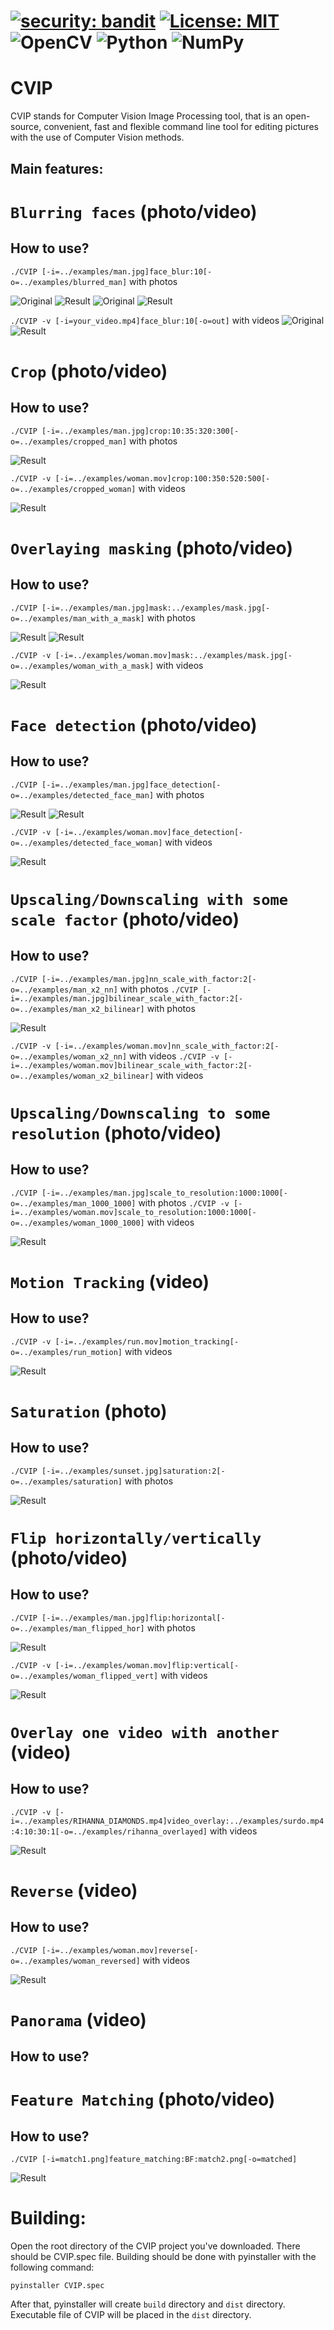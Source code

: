 # [![security: bandit](https://img.shields.io/badge/security-bandit-yellow.svg)](https://github.com/PyCQA/bandit) [![License: MIT](https://img.shields.io/badge/License-MIT-yellow.svg)](https://opensource.org/licenses/MIT) ![OpenCV](https://img.shields.io/badge/opencv-%23white.svg?style=for-the-badge&logo=opencv&logoColor=white) ![Python](https://img.shields.io/badge/python-3670A0?style=for-the-badge&logo=python&logoColor=ffdd54) ![NumPy](https://img.shields.io/badge/numpy-%23013243.svg?style=for-the-badge&logo=numpy&logoColor=white) 
# CVIP
CVIP stands for Computer Vision Image Processing tool, that is an open-source, convenient, fast and flexible command line tool for editing pictures with the use of Computer Vision methods.

Main features:
--------------
# `Blurring faces` (photo/video)
## How to use?
`./CVIP [-i=../examples/man.jpg]face_blur:10[-o=../examples/blurred_man]` with photos

![Original](examples/man.jpg "Original") 
![Result](examples/blurred_man.jpg "Result")
![Original](examples/group.jpg "Original") 
![Result](examples/blurred_group.jpg "Result")

`./CVIP -v [-i=your_video.mp4]face_blur:10[-o=out]` with videos
![Original](examples/woman.gif "Original") 
![Result](examples/blurred_woman.gif "Result")

# `Crop` (photo/video)
## How to use?
`./CVIP [-i=../examples/man.jpg]crop:10:35:320:300[-o=../examples/cropped_man]` with photos

![Result](examples/cropped_man.jpg "Result")

`./CVIP -v [-i=../examples/woman.mov]crop:100:350:520:500[-o=../examples/cropped_woman]` with videos

![Result](examples/cropped_woman.gif "Result")

# `Overlaying masking` (photo/video)
## How to use?
`./CVIP [-i=../examples/man.jpg]mask:../examples/mask.jpg[-o=../examples/man_with_a_mask]` with photos

![Result](examples/man_with_a_mask.jpg "Result")
![Result](examples/group_with_a_mask.jpg "Result")

`./CVIP -v [-i=../examples/woman.mov]mask:../examples/mask.jpg[-o=../examples/woman_with_a_mask]` with videos

![Result](examples/woman_with_a_mask.gif "Result")

# `Face detection` (photo/video)
## How to use?
`./CVIP [-i=../examples/man.jpg]face_detection[-o=../examples/detected_face_man]` with photos

![Result](examples/detected_face_man.jpg "Result")
![Result](examples/detected_face_group.jpg "Result")

`./CVIP -v [-i=../examples/woman.mov]face_detection[-o=../examples/detected_face_woman]` with videos

![Result](examples/detected_face_woman.gif "Result")

# `Upscaling/Downscaling with some scale factor` (photo/video)
## How to use?
`./CVIP [-i=../examples/man.jpg]nn_scale_with_factor:2[-o=../examples/man_x2_nn]` with photos
`./CVIP [-i=../examples/man.jpg]bilinear_scale_with_factor:2[-o=../examples/man_x2_bilinear]` with photos

![Result](examples/scale.jpg "Result")

`./CVIP -v [-i=../examples/woman.mov]nn_scale_with_factor:2[-o=../examples/woman_x2_nn]` with videos
`./CVIP -v [-i=../examples/woman.mov]bilinear_scale_with_factor:2[-o=../examples/woman_x2_bilinear]` with videos


# `Upscaling/Downscaling to some resolution` (photo/video)
## How to use?
`./CVIP [-i=../examples/man.jpg]scale_to_resolution:1000:1000[-o=../examples/man_1000_1000]` with photos
`./CVIP -v [-i=../examples/woman.mov]scale_to_resolution:1000:1000[-o=../examples/woman_1000_1000]` with videos

![Result](examples/patrick.jpg "Result")

# `Motion Tracking` (video)
## How to use?
`./CVIP -v [-i=../examples/run.mov]motion_tracking[-o=../examples/run_motion]` with videos

![Result](examples/motion_tracking_example.gif "Result")

# `Saturation` (photo)
## How to use?
`./CVIP [-i=../examples/sunset.jpg]saturation:2[-o=../examples/saturation]` with photos

![Result](examples/sunset.png "Result")

# `Flip horizontally/vertically` (photo/video)
## How to use?
`./CVIP [-i=../examples/man.jpg]flip:horizontal[-o=../examples/man_flipped_hor]` with photos

![Result](examples/man_flipped_hor.jpg "Result")

`./CVIP -v [-i=../examples/woman.mov]flip:vertical[-o=../examples/woman_flipped_vert]` with videos

![Result](examples/woman_flipped_vert.gif "Result")

# `Overlay one video with another` (video)
## How to use?

`./CVIP -v [-i=../examples/RIHANNA_DIAMONDS.mp4]video_overlay:../examples/surdo.mp4:4:10:30:1[-o=../examples/rihanna_overlayed]` with videos

![Result](examples/rihanna_overlayed.gif "Result")

# `Reverse` (video)
## How to use?
`./CVIP [-i=../examples/woman.mov]reverse[-o=../examples/woman_reversed]` with videos

![Result](examples/woman_reversed.gif "Result")

# `Panorama` (video)
## How to use?


# `Feature Matching` (photo/video)
## How to use?
`./CVIP [-i=match1.png]feature_matching:BF:match2.png[-o=matched]`

![Result](examples/object_detect.jpg "Result")


# Building:
Open the root directory of the CVIP project you've downloaded. There should be CVIP.spec file.
Building should be done with pyinstaller with the following command:

`pyinstaller CVIP.spec`

After that, pyinstaller will create `build` directory and `dist` directory.
Executable file of CVIP will be placed in the `dist` directory.
